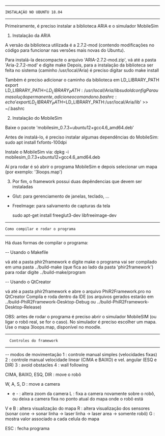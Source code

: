 _______________________________________________________________________________

    INSTALAÇÃO NO UBUNTU 18.04
_______________________________________________________________________________

Primeiramente, é preciso instalar a biblioteca ARIA e o simulador MobileSim

1. Instalação da ARIA

  A versão da biblioteca utilizada é a 2.7.2-mod (contendo modificações no código para funcionar nas versões mais novas do Ubuntu).

  Para instalá-la descompacte o arquivo 'ARIA-2.7.2-mod.zip', vá até a pasta 'Aria-2.7.2-mod' e digite 
    make
  Depois, para a instalação da biblioteca ser feita no sistema (caminho /usr/local/Aria) é preciso digitar
    sudo make install

  Também é preciso adicionar o caminho da biblioteca em LD_LIBRARY_PATH
    export LD_LIBRARY_PATH=$LD_LIBRARY_PATH:/usr/local/Aria/lib
    sudo ldconfig  
  Para uma solução permanente, adicione o comando no .bashrc:
    echo 'export LD_LIBRARY_PATH=$LD_LIBRARY_PATH:/usr/local/Aria/lib' >> ~/.bashrc

2. Instalação do MobileSim

  Baixe o pacote 'mobilesim_0.7.3+ubuntu12+gcc4.6_amd64.deb'

  Antes de instalá-lo, é preciso instalar algumas dependências do MobileSim:
    sudo apt install fxfonts-100dpi

  Instale o MobileSim via:
    dpkg -i mobilesim_0.7.3+ubuntu12+gcc4.6_amd64.deb

  Aí pra rodar é só abrir o programa MobileSim e depois selecionar um mapa (por exemplo: '3loops.map')

3. Por fim, o framework possui duas depêndencias que devem ser instaladas
 - Glut:      para gerenciamento de janelas, teclado, ...
 - FreeImage: para salvamento de capturas da tela

    sudo apt-get install freeglut3-dev libfreeimage-dev 

_______________________________________________________________________________

    Como compilar e rodar o programa
_______________________________________________________________________________

Há duas formas de compilar o programa:

 -- Usando o Makefile

vá até a pasta phir2framework e digite make
o programa vai ser compilado em uma pasta ../build-make (que fica ao lado da pasta 'phir2framework')
para rodar digite ../build-make/program

 -- Usando o QtCreator

vá até a pasta phir2framework e abre o arquivo PhiR2Framework.pro no QtCreator
Compila e roda dentro da IDE
(os arquivos gerados estarão em ../build-PhiR2Framework-Desktop-Debug ou ../build-PhiR2Framework-Desktop-Release)

OBS: antes de rodar o programa é preciso abrir o simulador MobileSIM (ou ligar o robô real, se for o caso). 
No simulador é preciso escolher um mapa. Use o mapa 3loops.map, disponível no moodle.

_______________________________________________________________________________

      Controles do framework
_______________________________________________________________________________

-- modos de movimentação
1 : controle manual simples (velocidades fixas)
2 : controle manual velocidade linear (CIMA e BAIXO) e vel. angular (ESQ e DIR)
3 : avoid obstacles
4 : wall following

CIMA, BAIXO, ESQ, DIR : move o robô

W, A, S, D : move a camera

+ e - : altera zoom da camera
L     : fixa a camera novamente sobre o robô, ou deixa a camera fixa no ponto atual do mapa onde o robô está

V e B : altera visualização do mapa
R     : altera visualização dos sensores (sonar cone -> sonar linha -> laser linha -> laser area -> somente robô) 
G     : mostra valor associado a cada celula do mapa

ESC   : fecha programa
